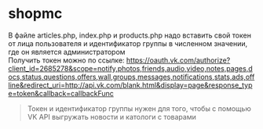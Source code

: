 # shopmc
В файле articles.php, index.php и products.php надо вставить свой токен от лица пользователя и идентификатор группы в численном значении, где он является администратором  
Получить токен можно по ссылке: https://oauth.vk.com/authorize?client_id=2685278&scope=notify,photos,friends,audio,video,notes,pages,docs,status,questions,offers,wall,groups,messages,notifications,stats,ads,offline&redirect_uri=http://api.vk.com/blank.html&display=page&response_type=token&callback=callbackFunc

>Токен и идентификатор группы нужен для того, чтобы с помощью VK API выгружать новости и катологи с товарами
